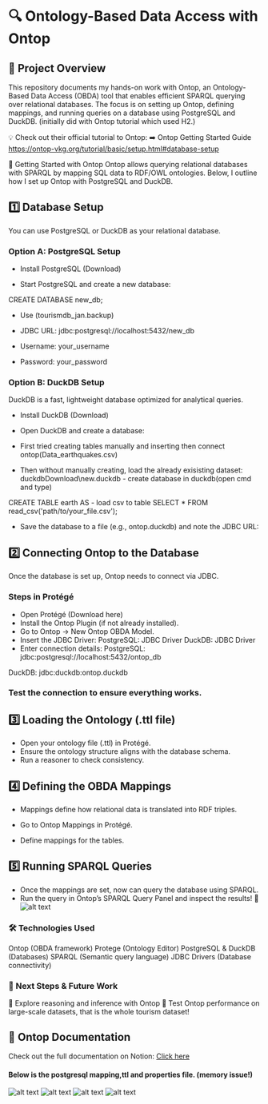 # 🔍 Ontology-Based Data Access with Ontop
## 📌 Project Overview
This repository documents my hands-on work with Ontop, an Ontology-Based Data Access (OBDA) tool that enables efficient SPARQL querying over relational databases. The focus is on setting up Ontop, defining mappings, and running queries on a database using PostgreSQL and DuckDB. (initially did with Ontop tutorial which used H2.)

💡 Check out their official tutorial to Ontop:
➡️ Ontop Getting Started Guide https://ontop-vkg.org/tutorial/basic/setup.html#database-setup 

🚀 Getting Started with Ontop
Ontop allows querying relational databases with SPARQL by mapping SQL data to RDF/OWL ontologies. Below, I outline how I set up Ontop with PostgreSQL and DuckDB.

## 1️⃣ Database Setup
You can use PostgreSQL or DuckDB as your relational database.

### Option A: PostgreSQL Setup
- Install PostgreSQL (Download)

- Start PostgreSQL and create a new database:

CREATE DATABASE new_db;
- Use (tourismdb_jan.backup)

- JDBC URL: jdbc:postgresql://localhost:5432/new_db
- Username: your_username
- Password: your_password

### Option B: DuckDB Setup
DuckDB is a fast, lightweight database optimized for analytical queries.

- Install DuckDB (Download)

- Open DuckDB and create a database:

- First tried creating tables manually and inserting then connect ontop(Data_earthquakes.csv)
- Then without manually creating, load the already exisisting dataset: duckdbDownload\new.duckdb - create database in duckdb(open cmd and type)

CREATE TABLE earth AS - load csv to table
    SELECT *
    FROM read_csv('path/to/your_file.csv');

- Save the database to a file (e.g., ontop.duckdb) and note the JDBC URL:

## 2️⃣ Connecting Ontop to the Database
Once the database is set up, Ontop needs to connect via JDBC.

### Steps in Protégé
- Open Protégé (Download here)
- Install the Ontop Plugin (if not already installed).
- Go to Ontop → New Ontop OBDA Model.
- Insert the JDBC Driver:
PostgreSQL: JDBC Driver
DuckDB: JDBC Driver
- Enter connection details:
PostgreSQL:
jdbc:postgresql://localhost:5432/ontop_db

DuckDB:
jdbc:duckdb:ontop.duckdb

### Test the connection to ensure everything works.
## 3️⃣ Loading the Ontology (.ttl file)
- Open your ontology file (.ttl) in Protégé.
- Ensure the ontology structure aligns with the database schema.
- Run a reasoner to check consistency.
## 4️⃣ Defining the OBDA Mappings
- Mappings define how relational data is translated into RDF triples.

- Go to Ontop Mappings in Protégé.

- Define mappings for the tables.


## 5️⃣ Running SPARQL Queries
- Once the mappings are set, now can query the database using SPARQL.
- Run the query in Ontop’s SPARQL Query Panel and inspect the results! 🎯
![alt text](image.png)


### 🛠️ Technologies Used
Ontop (OBDA framework)
Protege (Ontology Editor)
PostgreSQL & DuckDB (Databases)
SPARQL (Semantic query language)
JDBC Drivers (Database connectivity)

### 📌 Next Steps & Future Work
🔹 Explore reasoning and inference with Ontop
🔹 Test Ontop performance on large-scale datasets, that is the whole tourism dataset!

## 📖 Ontop Documentation
Check out the full documentation on Notion: [Click here](https://www.notion.so/Ontop-Bridging-Relational-Databases-and-Knowledge-Graphs-1af06666f81980f09493c8f677b5c4fd?pvs=4)

#### Below is the postgresql mapping,ttl and properties file. (memory issue!)
![alt text](image-1.png)
![alt text](image-2.png)
![alt text](image-3.png)
![alt text](image-4.png)
